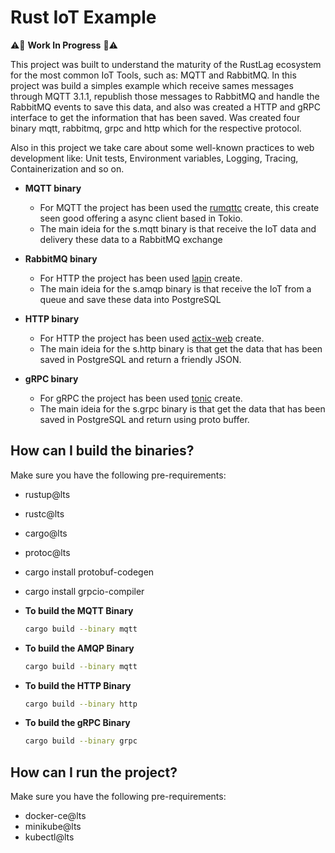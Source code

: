 # Rust IoT Example

:warning::construction: **Work In Progress** :construction::warning:

This project was built to understand the maturity of the RustLag ecosystem for the most common IoT Tools, such as: MQTT and RabbitMQ. In this project was build a simples example which receive sames messages through MQTT 3.1.1, republish those messages to RabbitMQ and handle the RabbitMQ events to save this data, and also was created a HTTP and gRPC interface to get the information that has been saved. Was created four binary mqtt, rabbitmq, grpc and http which for the respective protocol.

Also in this project we take care about some well-known practices to web development like: Unit tests, Environment variables, Logging, Tracing, Containerization and so on.

- **MQTT binary**

  - For MQTT the project has been used the [rumqttc](https://crates.io/crates/rumqttc) create, this create seen good offering a async client based in Tokio.
  - The main ideia for the s.mqtt binary is that receive the IoT data and delivery these data to a RabbitMQ exchange

- **RabbitMQ binary**

  - For HTTP the project has been used [lapin](https://crates.io/crates/lapin) create.
  - The main ideia for the s.amqp binary is that receive the IoT from a queue and save these data into PostgreSQL

- **HTTP binary**

  - For HTTP the project has been used [actix-web](https://crates.io/crates/actix-web) create.
  - The main ideia for the s.http binary is that get the data that has been saved in PostgreSQL and return a friendly JSON.

- **gRPC binary**

  - For gRPC the project has been used [tonic](https://crates.io/crates/tonic) create.
  - The main ideia for the s.grpc binary is that get the data that has been saved in PostgreSQL and return using proto buffer.

## How can I build the binaries?

Make sure you have the following pre-requirements:

  - rustup@lts
  - rustc@lts
  - cargo@lts
  - protoc@lts

- cargo install protobuf-codegen
- cargo install grpcio-compiler

- **To build the MQTT Binary**

  ```bash
  cargo build --binary mqtt
  ```

- **To build the AMQP Binary**

  ```bash
  cargo build --binary mqtt
  ```

- **To build the HTTP Binary**

  ```bash
  cargo build --binary http
  ```

- **To build the gRPC Binary**

  ```bash
  cargo build --binary grpc
  ```

## How can I run the project?

Make sure you have the following pre-requirements:

  - docker-ce@lts
  - minikube@lts
  - kubectl@lts
